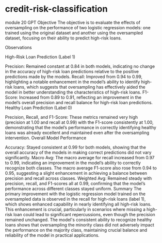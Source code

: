# credit-risk-classification
module 20
GPT
Objective
The objective is to evaluate the effects of oversampling on the performance of two logistic regression models: one trained using the original dataset and another using the oversampled dataset, focusing on their ability to predict high-risk loans.

Observations

High-Risk Loan Prediction (Label 1)

Precision: Remained constant at 0.84 in both models, indicating no change in the accuracy of high-risk loan predictions relative to the positive predictions made by the models.
Recall: Improved from 0.94 to 0.99, highlighting a notable enhancement in the model’s ability to identify high-risk loans, which suggests that oversampling has effectively aided the model in better understanding the characteristics of high-risk loans.
F1-Score: Increased from 0.89 to 0.91, reflecting an improvement in the model’s overall precision and recall balance for high-risk loan predictions.
Healthy Loan Prediction (Label 0)

Precision, Recall, and F1-Score: These metrics remained very high (precision at 1.00 and recall at 0.99) with the F1-score consistently at 1.00, demonstrating that the model’s performance in correctly identifying healthy loans was already excellent and maintained even after the oversampling intervention.
Overall Model Performance

Accuracy: Stayed consistent at 0.99 for both models, showing that the overall accuracy of the models in making correct predictions did not vary significantly.
Macro Avg: The macro average for recall increased from 0.97 to 0.99, indicating an improvement in the model’s ability to correctly recognize both classes. The macro average F1-score also rose from 0.94 to 0.95, suggesting a slight enhancement in achieving a balance between precision and recall across classes.
Weighted Avg: Remained steady with precision, recall, and F1-scores all at 0.99, confirming that the model’s performance across different classes stayed uniform.
Summary
The primary improvement with the logistic regression model trained on the oversampled data is observed in the recall for high-risk loans (label 1), which shows enhanced capability in nearly identifying all high-risk loans. This enhancement is crucial, particularly in scenarios where missing a high-risk loan could lead to significant repercussions, even though the precision remained unchanged. The model's consistent ability to recognize healthy loans shows that oversampling the minority class did not adversely impact the performance on the majority class, maintaining crucial balance and reliability of the model in practical applications.
